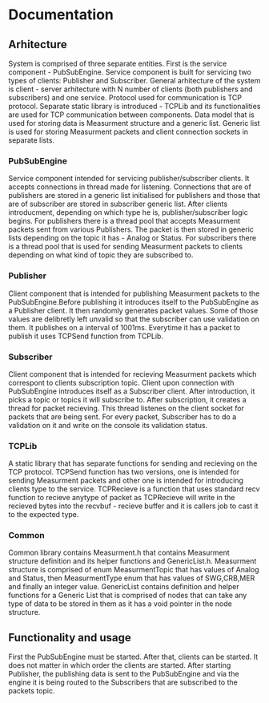 # Documentation

## Arhitecture
System is comprised of three separate entities. First is the service component - PubSubEngine. Service component is built for servicing two types of clients: Publisher and Subscriber. General arhitecture of the system is client - server arhitecture with N number of clients (both publishers and subscribers) and one service. Protocol used for communication is TCP protocol. Separate static library is introduced - TCPLib and its functionalities are used for TCP communication between components. Data model that is used for storing data is Measurment structure and a generic list. Generic list is used for storing Measurment packets and client connection sockets in separate lists.

### PubSubEngine
Service component intended for servicing publisher/subscriber clients. It accepts connections in thread made for listening. Connections that are of publishers are stored in a generic list initialised for publishers and those that are of subscriber are stored in subscriber generic list. After clients introducment, depending on which type he is, publisher/subscriber logic begins. For publishers there is a thread pool that accepts Measurment packets sent from various Publishers. The packet is then stored in generic lists depending on the topic it has - Analog or Status. For subscribers there is a thread pool that is used for sending Measurment packets to clients depending on what kind of topic they are subscribed to. 

### Publisher
Client component that is intended for publishing Measurment packets to the PubSubEngine.Before publishing it introduces itself to the PubSubEngine as a Publisher client. It then randomly generates packet values. Some of those values are delibretly left unvalid so that the subscriber can use validation on them. It publishes on a interval of 1001ms. Everytime it has a packet to publish it uses TCPSend function from TCPLib.

### Subscriber
Client component that is intended for recieving Measurment packets which correspont to clients subscription topic. Client upon connection with PubSubEngine introduces itself as a Subscriber client. After introduction, it picks a topic or topics it will subscribe to. After subscription, it creates a thread for packet recieving. This thread listenes on the client socket for packets that are being sent. For every packet, Subscriber has to do a validation on it and write on the console its validation status.

### TCPLib
A static library that has separate functions for sending and recieving on the TCP protocol. TCPSend function has two versions, one is intended for sending Measurment packets and other one is intended for introducing clients type to the service. TCPRecieve is a function that uses standard recv function to recieve anytype of packet as TCPRecieve will write in the recieved bytes into the recvbuf - recieve buffer and it is callers job to cast it to the expected type.

### Common
Common library contains Measurment.h that contains Measurment structure definition and its helper functions and GenericList.h. Measurment structure is comprised of enum MeasurmentTopic that has values of Analog and Status, then MeasurmentType enum that has values of SWG,CRB,MER and finally an integer value. GenericList contains definition and helper functions for a Generic List that is comprised of nodes that can take any type of data to be stored in them as it has a void pointer in the node structure.

## Functionality and usage
First the PubSubEngine must be started. After that, clients can be started. It does not matter in which order the clients are started. After starting Publisher, the publishing data is sent to the PubSubEngine and via the engine it is being routed to the Subscribers that are subscribed to the packets topic.

